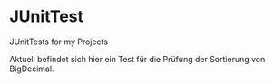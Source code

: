 # JUnitTest
JUnitTests for my Projects

Aktuell befindet sich hier ein Test für die Prüfung der Sortierung von BigDecimal.
